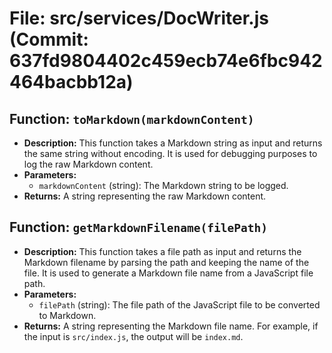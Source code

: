# File: src/services/DocWriter.js (Commit: 637fd9804402c459ecb74e6fbc942464bacbb12a)

## Function: `toMarkdown(markdownContent)`

- **Description:** This function takes a Markdown string as input and returns the same string without encoding. It is used for debugging purposes to log the raw Markdown content.
- **Parameters:**
  - `markdownContent` (string): The Markdown string to be logged.
- **Returns:** A string representing the raw Markdown content.

## Function: `getMarkdownFilename(filePath)`

- **Description:** This function takes a file path as input and returns the Markdown filename by parsing the path and keeping the name of the file. It is used to generate a Markdown file name from a JavaScript file path.
- **Parameters:**
  - `filePath` (string): The file path of the JavaScript file to be converted to Markdown.
- **Returns:** A string representing the Markdown file name. For example, if the input is `src/index.js`, the output will be `index.md`.
